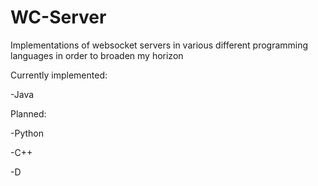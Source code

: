 # WC-Server

Implementations of websocket servers in various different programming languages in order to broaden my horizon

Currently implemented:

-Java




Planned:

-Python

-C++

-D
